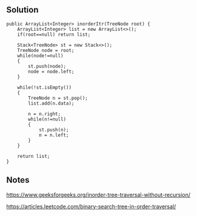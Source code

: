 ## Solution

```
public ArrayList<Integer> inorderItr(TreeNode root) {
    ArrayList<Integer> list = new ArrayList<>();
    if(root==null) return list;
    
    Stack<TreeNode> st = new Stack<>();
    TreeNode node = root;
    while(node!=null)
    {
        st.push(node);
        node = node.left;
    }

    while(!st.isEmpty())
    {
        TreeNode n = st.pop();
        list.add(n.data);
        
        n = n.right;
        while(n!=null)
        {
            st.push(n);
            n = n.left;
        }
    }
    
    return list;
}
```

## Notes
https://www.geeksforgeeks.org/inorder-tree-traversal-without-recursion/

https://articles.leetcode.com/binary-search-tree-in-order-traversal/
